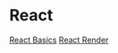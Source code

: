 # React

[React Basics](https://harryliu.design/docs-md/react-basics)
[React Render](https://harryliu.design/docs-md/react-render)
